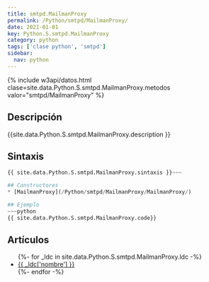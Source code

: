 ```yaml
---
title: smtpd.MailmanProxy
permalink: /Python/smtpd/MailmanProxy/
date: 2021-01-01
key: Python.S.smtpd.MailmanProxy
category: python
tags: ['clase python', 'smtpd']
sidebar: 
  nav: python
---
```


{% include w3api/datos.html clase=site.data.Python.S.smtpd.MailmanProxy.metodos valor="smtpd/MailmanProxy" %}

## Descripción
{{site.data.Python.S.smtpd.MailmanProxy.description }}

## Sintaxis
~~~python
{{ site.data.Python.S.smtpd.MailmanProxy.sintaxis }}~~~

## Constructores
* [MailmanProxy](/Python/smtpd/MailmanProxy/MailmanProxy/)

## Ejemplo
~~~python
{{ site.data.Python.S.smtpd.MailmanProxy.code}}
~~~

## Artículos
<ul>
{%- for _ldc in site.data.Python.S.smtpd.MailmanProxy.ldc -%}
   <li>
       <a href="{{_ldc['url'] }}">{{ _ldc['nombre'] }}</a>
   </li>
{%- endfor -%}
</ul>
